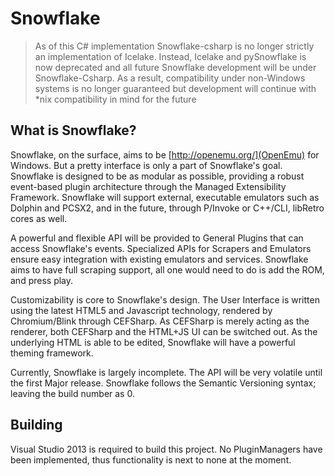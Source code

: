 Snowflake
=========

> As of this C# implementation Snowflake-csharp is no longer strictly an implementation of Icelake. Instead, Icelake and pySnowflake is now deprecated and all future Snowflake development will be under Snowflake-Csharp. As a result, compatibility under non-Windows systems is no longer guaranteed but development will continue with *nix compatibility in mind for the future

What is Snowflake?
------------------
Snowflake, on the surface, aims to be [http://openemu.org/](OpenEmu) for Windows. But a pretty interface is only a part of Snowflake's goal. Snowflake is designed to be as modular as possible, providing a robust event-based plugin architecture through the Managed Extensibility Framework. Snowflake will support external, executable emulators such as Dolphin and PCSX2, and in the future, through P/Invoke or C++/CLI, libRetro cores as well. 

A powerful and flexible API will be provided to General Plugins that can access Snowflake's events. Specialized APIs for Scrapers and Emulators ensure easy integration with existing emulators and services. Snowflake aims to have full scraping support, all one would need to do is add the ROM, and press play. 

Customizability is core to Snowflake's design. The User Interface is written using the latest HTML5 and Javascript technology, rendered by Chromium/Blink through CEFSharp. As CEFSharp is merely acting as the renderer, both CEFSharp and the HTML+JS UI can be switched out. As the underlying HTML is able to be edited, Snowflake will have a powerful theming framework. 

Currently, Snowflake is largely incomplete. The API will be very volatile until the first Major release. Snowflake follows the Semantic Versioning syntax; leaving the build number as 0.

Building
--------
Visual Studio 2013 is required to build this project. No PluginManagers have been implemented, thus functionality is next to none at the moment. 
